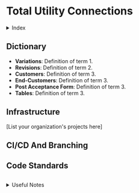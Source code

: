 # Total Utility Connections

<details>
<summary>Index</summary>

1. [Dictionary](#dictionary)
2. [Infrastructure](#infrastructure)
3. [Useful Notes](#useful-notes)
</details>

## Dictionary <a name="dictionary"></a>

- **Variations**: Definition of term 1.
- **Revisions**: Definition of term 2.
- **Customers**: Definition of term 3.
- **End-Customers**: Definition of term 3.
- **Post Acceptance Form**: Definition of term 3.
- **Tables**: Definition of term 3.

## Infrastructure <a name="infrastructure"></a>

[List your organization's projects here]

## CI/CD And Branching 

## Code Standards 

## 

<details>
<summary>Useful Notes</summary>

[Provide guidelines for contributing to your projects]
</details>
